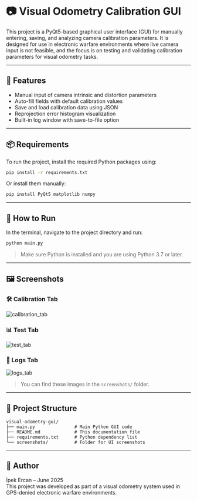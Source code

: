 # 📷 Visual Odometry Calibration GUI

This project is a PyQt5-based graphical user interface (GUI) for manually entering, saving, and analyzing camera calibration parameters. It is designed for use in electronic warfare environments where live camera input is not feasible, and the focus is on testing and validating calibration parameters for visual odometry tasks.

---

## 🧩 Features

- Manual input of camera intrinsic and distortion parameters
- Auto-fill fields with default calibration values
- Save and load calibration data using JSON
- Reprojection error histogram visualization
- Built-in log window with save-to-file option

---

## 📦 Requirements

To run the project, install the required Python packages using:

```bash
pip install -r requirements.txt
```

Or install them manually:

```bash
pip install PyQt5 matplotlib numpy
```

---

## 🚀 How to Run

In the terminal, navigate to the project directory and run:

```bash
python main.py
```

> Make sure Python is installed and you are using Python 3.7 or later.

---

## 🖼️ Screenshots

### 🛠 Calibration Tab
![calibration_tab](https://github.com/user-attachments/assets/56243fee-7672-4fa8-8942-d86cb800b934)


### 📊 Test Tab
![test_tab](https://github.com/user-attachments/assets/44cd3325-d5b5-426c-8fe7-cfadcef7dc9b)


### 🧾 Logs Tab
![logs_tab](https://github.com/user-attachments/assets/5c98760d-658a-4ad2-bd73-b195cea63630)


> You can find these images in the `screenshots/` folder.

---

## 📁 Project Structure

```
visual-odometry-gui/
├── main.py               # Main Python GUI code
├── README.md             # This documentation file
├── requirements.txt      # Python dependency list
└── screenshots/          # Folder for UI screenshots
```

---

## 👤 Author

İpek Ercan – June 2025  
This project was developed as part of a visual odometry system used in GPS-denied electronic warfare environments.

